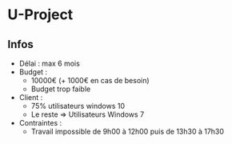 # U-Project

## Infos
- Délai : max 6 mois
- Budget : 
    - 10000€ (+ 1000€ en cas de besoin)
    - Budget trop faible
- Client :
    - 75% utilisateurs windows 10 
    - Le reste => Utilisateurs Windows 7
- Contraintes : 
    - Travail impossible de 9h00 à 12h00 puis de 13h30 à 17h30